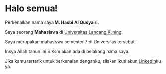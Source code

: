 # Halo semua! 

Perkenalkan nama saya **M. Hasbi Al Qusyairi**.<br>

Saya seorang **Mahasiswa** di [Universitas Lancang Kuning](https://www.unilak.ac.id/).<br>

Saya merupakan mahasiswa semester 7 di Universitas tersebut.<br>

Insya Allah tahun ini S.Kom akan ada di belakang nama saya.<br>

Jika kamu tertarik untuk berkenalan denganku, silakan ikuti akun [Linkedin](https://www.linkedin.com/in/hasbiaal)ku ya.
